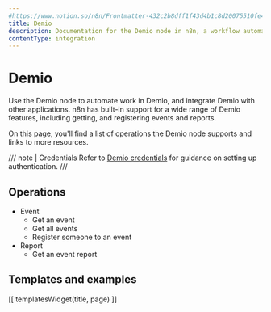 ```yaml
---
#https://www.notion.so/n8n/Frontmatter-432c2b8dff1f43d4b1c8d20075510fe4
title: Demio
description: Documentation for the Demio node in n8n, a workflow automation platform. Includes details of operations and configuration, and links to examples and credentials information.
contentType: integration
---
```


# Demio

Use the Demio node to automate work in Demio, and integrate Demio with other applications. n8n has built-in support for a wide range of Demio features, including getting, and registering events and reports.

On this page, you'll find a list of operations the Demio node supports and links to more resources.

/// note | Credentials
Refer to [Demio credentials](/integrations/builtin/credentials/demio/) for guidance on setting up authentication. 
///

## Operations

* Event
    * Get an event
    * Get all events
    * Register someone to an event
* Report
    * Get an event report

## Templates and examples

<!-- see https://www.notion.so/n8n/Pull-in-templates-for-the-integrations-pages-37c716837b804d30a33b47475f6e3780 -->
[[ templatesWidget(title, page) ]]
